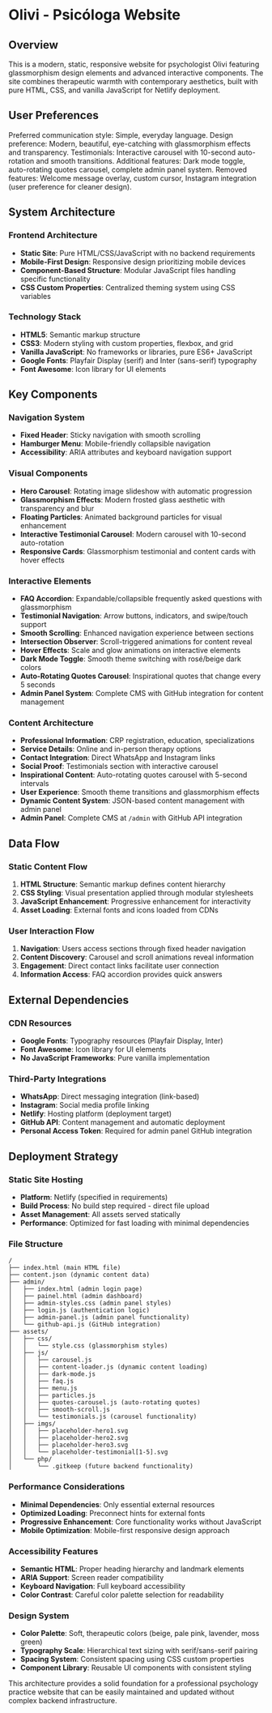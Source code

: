 # Olivi - Psicóloga Website

## Overview

This is a modern, static, responsive website for psychologist Olivi featuring glassmorphism design elements and advanced interactive components. The site combines therapeutic warmth with contemporary aesthetics, built with pure HTML, CSS, and vanilla JavaScript for Netlify deployment.

## User Preferences

Preferred communication style: Simple, everyday language.
Design preference: Modern, beautiful, eye-catching with glassmorphism effects and transparency.
Testimonials: Interactive carousel with 10-second auto-rotation and smooth transitions.
Additional features: Dark mode toggle, auto-rotating quotes carousel, complete admin panel system.
Removed features: Welcome message overlay, custom cursor, Instagram integration (user preference for cleaner design).

## System Architecture

### Frontend Architecture
- **Static Site**: Pure HTML/CSS/JavaScript with no backend requirements
- **Mobile-First Design**: Responsive design prioritizing mobile devices
- **Component-Based Structure**: Modular JavaScript files handling specific functionality
- **CSS Custom Properties**: Centralized theming system using CSS variables

### Technology Stack
- **HTML5**: Semantic markup structure
- **CSS3**: Modern styling with custom properties, flexbox, and grid
- **Vanilla JavaScript**: No frameworks or libraries, pure ES6+ JavaScript
- **Google Fonts**: Playfair Display (serif) and Inter (sans-serif) typography
- **Font Awesome**: Icon library for UI elements

## Key Components

### Navigation System
- **Fixed Header**: Sticky navigation with smooth scrolling
- **Hamburger Menu**: Mobile-friendly collapsible navigation
- **Accessibility**: ARIA attributes and keyboard navigation support

### Visual Components
- **Hero Carousel**: Rotating image slideshow with automatic progression
- **Glassmorphism Effects**: Modern frosted glass aesthetic with transparency and blur
- **Floating Particles**: Animated background particles for visual enhancement
- **Interactive Testimonial Carousel**: Modern carousel with 10-second auto-rotation
- **Responsive Cards**: Glassmorphism testimonial and content cards with hover effects

### Interactive Elements
- **FAQ Accordion**: Expandable/collapsible frequently asked questions with glassmorphism
- **Testimonial Navigation**: Arrow buttons, indicators, and swipe/touch support
- **Smooth Scrolling**: Enhanced navigation experience between sections
- **Intersection Observer**: Scroll-triggered animations for content reveal
- **Hover Effects**: Scale and glow animations on interactive elements
- **Dark Mode Toggle**: Smooth theme switching with rosé/beige dark colors
- **Auto-Rotating Quotes Carousel**: Inspirational quotes that change every 5 seconds
- **Admin Panel System**: Complete CMS with GitHub integration for content management

### Content Architecture
- **Professional Information**: CRP registration, education, specializations
- **Service Details**: Online and in-person therapy options
- **Contact Integration**: Direct WhatsApp and Instagram links
- **Social Proof**: Testimonials section with interactive carousel
- **Inspirational Content**: Auto-rotating quotes carousel with 5-second intervals
- **User Experience**: Smooth theme transitions and glassmorphism effects
- **Dynamic Content System**: JSON-based content management with admin panel
- **Admin Panel**: Complete CMS at `/admin` with GitHub API integration

## Data Flow

### Static Content Flow
1. **HTML Structure**: Semantic markup defines content hierarchy
2. **CSS Styling**: Visual presentation applied through modular stylesheets
3. **JavaScript Enhancement**: Progressive enhancement for interactivity
4. **Asset Loading**: External fonts and icons loaded from CDNs

### User Interaction Flow
1. **Navigation**: Users access sections through fixed header navigation
2. **Content Discovery**: Carousel and scroll animations reveal information
3. **Engagement**: Direct contact links facilitate user connection
4. **Information Access**: FAQ accordion provides quick answers

## External Dependencies

### CDN Resources
- **Google Fonts**: Typography resources (Playfair Display, Inter)
- **Font Awesome**: Icon library for UI elements
- **No JavaScript Frameworks**: Pure vanilla implementation

### Third-Party Integrations
- **WhatsApp**: Direct messaging integration (link-based)
- **Instagram**: Social media profile linking
- **Netlify**: Hosting platform (deployment target)
- **GitHub API**: Content management and automatic deployment
- **Personal Access Token**: Required for admin panel GitHub integration

## Deployment Strategy

### Static Site Hosting
- **Platform**: Netlify (specified in requirements)
- **Build Process**: No build step required - direct file upload
- **Asset Management**: All assets served statically
- **Performance**: Optimized for fast loading with minimal dependencies

### File Structure
```
/
├── index.html (main HTML file)
├── content.json (dynamic content data)
├── admin/
│   ├── index.html (admin login page)
│   ├── painel.html (admin dashboard)
│   ├── admin-styles.css (admin panel styles)
│   ├── login.js (authentication logic)
│   ├── admin-panel.js (admin panel functionality)
│   └── github-api.js (GitHub integration)
├── assets/
│   ├── css/
│   │   └── style.css (glassmorphism styles)
│   ├── js/
│   │   ├── carousel.js
│   │   ├── content-loader.js (dynamic content loading)
│   │   ├── dark-mode.js
│   │   ├── faq.js
│   │   ├── menu.js
│   │   ├── particles.js
│   │   ├── quotes-carousel.js (auto-rotating quotes)
│   │   ├── smooth-scroll.js
│   │   └── testimonials.js (carousel functionality)
│   ├── imgs/
│   │   ├── placeholder-hero1.svg
│   │   ├── placeholder-hero2.svg
│   │   ├── placeholder-hero3.svg
│   │   └── placeholder-testimonial[1-5].svg
│   └── php/
│       └── .gitkeep (future backend functionality)
```

### Performance Considerations
- **Minimal Dependencies**: Only essential external resources
- **Optimized Loading**: Preconnect hints for external fonts
- **Progressive Enhancement**: Core functionality works without JavaScript
- **Mobile Optimization**: Mobile-first responsive design approach

### Accessibility Features
- **Semantic HTML**: Proper heading hierarchy and landmark elements
- **ARIA Support**: Screen reader compatibility
- **Keyboard Navigation**: Full keyboard accessibility
- **Color Contrast**: Careful color palette selection for readability

### Design System
- **Color Palette**: Soft, therapeutic colors (beige, pale pink, lavender, moss green)
- **Typography Scale**: Hierarchical text sizing with serif/sans-serif pairing
- **Spacing System**: Consistent spacing using CSS custom properties
- **Component Library**: Reusable UI components with consistent styling

This architecture provides a solid foundation for a professional psychology practice website that can be easily maintained and updated without complex backend infrastructure.